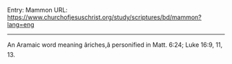 Entry: Mammon
URL: https://www.churchofjesuschrist.org/study/scriptures/bd/mammon?lang=eng

---

An Aramaic word meaning âriches,â personified in Matt. 6:24; Luke 16:9, 11, 13.
